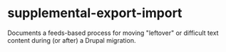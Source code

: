 # supplemental-export-import
Documents a feeds-based process for moving "leftover" or difficult text content during (or after) a Drupal migration.
